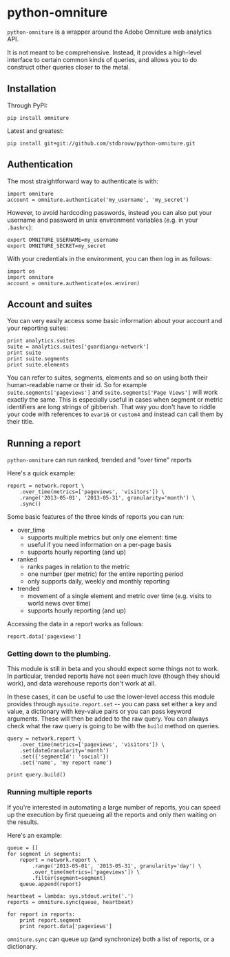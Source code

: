 # python-omniture

`python-omniture` is a wrapper around the Adobe Omniture web analytics API.

It is not meant to be comprehensive. Instead, it provides a high-level interface
to certain common kinds of queries, and allows you to do construct other queries
closer to the metal.

## Installation

Through PyPI:

    pip install omniture

Latest and greatest: 

    pip install git+git://github.com/stdbrouw/python-omniture.git

## Authentication

The most straightforward way to authenticate is with: 

    import omniture
    account = omniture.authenticate('my_username', 'my_secret')

However, to avoid hardcoding passwords, instead you can also put your username
and password in unix environment variables (e.g. in your `.bashrc`):

    export OMNITURE_USERNAME=my_username
    export OMNITURE_SECRET=my_secret

With your credentials in the environment, you can then log in as follows:

    import os
    import omniture
    account = omniture.authenticate(os.environ)

## Account and suites

You can very easily access some basic information about your account and your
reporting suites:

    print analytics.suites
    suite = analytics.suites['guardiangu-network']
    print suite
    print suite.segments
    print suite.elements

You can refer to suites, segments, elements and so on using both their
human-readable name or their id. So for example `suite.segments['pageviews']` and `suite.segments['Page Views']` will work exactly the same. This is especially useful in cases when segment or metric identifiers are long strings of gibberish. That way you don't have to riddle your code with references to `evar16` or `custom4` and instead can call them by their title.

## Running a report

`python-omniture` can run ranked, trended and "over time" reports

Here's a quick example: 

    report = network.report \
        .over_time(metrics=['pageviews', 'visitors']) \
        .range('2013-05-01', '2013-05-31', granularity='month') \
        .sync()

Some basic features of the three kinds of reports you can run: 

* over_time
  * supports multiple metrics but only one element: time
  * useful if you need information on a per-page basis
  * supports hourly reporting (and up)
* ranked
  * ranks pages in relation to the metric
  * one number (per metric) for the entire reporting period
  * only supports daily, weekly and monthly reporting
* trended
  * movement of a single element and metric over time (e.g. visits to world news over time)
  * supports hourly reporting (and up)

Accessing the data in a report works as follows:

    report.data['pageviews']

### Getting down to the plumbing.

This module is still in beta and you should expect some things not to work. In particular, trended reports have not seen much love (though they should work), and data warehouse reports don't work at all.

In these cases, it can be useful to use the lower-level access this module provides through `mysuite.report.set` -- you can pass set either a key and value, a dictionary with key-value pairs or you can pass keyword arguments. These will then be added to the raw query. You can always check what the raw query is going to be with the `build` method on queries.

    query = network.report \
        .over_time(metrics=['pageviews', 'visitors']) \
        .set(dateGranularity='month')
        .set({'segmentId': 'social'})
        .set('name', 'my report name')

    print query.build()

### Running multiple reports

If you're interested in automating a large number of reports, you can speed up the 
execution by first queueing all the reports and only _then_ waiting on the results.

Here's an example:

    queue = []
    for segment in segments:
        report = network.report \
            .range('2013-05-01', '2013-05-31', granularity='day') \
            .over_time(metrics=['pageviews']) \
            .filter(segment=segment)
        queue.append(report)

    heartbeat = lambda: sys.stdout.write('.')
    reports = omniture.sync(queue, heartbeat)

    for report in reports:
        print report.segment
        print report.data['pageviews']

`omniture.sync` can queue up (and synchronize) both a list of reports, or a dictionary.
